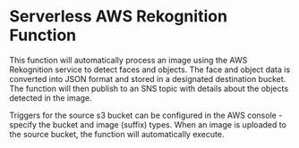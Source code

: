 # Serverless AWS Rekognition Function
This function will automatically process an image using the AWS Rekognition service to detect faces and objects. The face and object data is converted into JSON format and stored in a designated destination bucket. The function will then publish to an SNS topic with details about the objects detected in the image.

Triggers for the source s3 bucket can be configured in the AWS console - specify the bucket and image (suffix) types. When an image is uploaded to the source bucket, the function will automatically execute.
